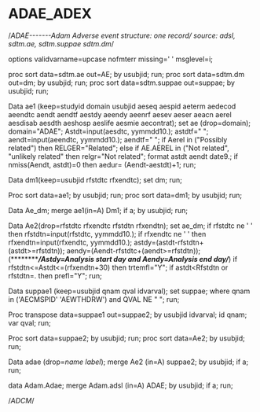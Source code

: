 # ADAE_ADEX

/*ADAE-------Adam Adverse event
structure: one record/
source: adsl, sdtm.ae, sdtm.suppae sdtm.dm*/

options validvarname=upcase nofmterr missing=' ' msglevel=i;

proc sort data=sdtm.ae out=AE; by usubjid; run;
proc sort data=sdtm.dm out=dm; by usubjid; run;
proc sort data=sdtm.suppae out=suppae; by usubjid; run;

Data ae1 (keep=studyid domain usubjid aeseq aespid aeterm aedecod
aeendtc aendt aendtf aestdy aeendy aeenrf aesev aeser aeacn aerel
aesdisab aesdth aeshosp aeslife aesmie aecontrat);
set ae (drop=domain);
domain="ADAE";
Astdt=input(aesdtc, yymmdd10.);
astdtf=" ";
aendt=input(aeendtc, yymmdd10.);
aendtf=" ";
if Aerel in ("Possibly related") then RELGER="Related";
else if AE.AEREL in ("Not related", "unlikely related" then relgr="Not related";
format astdt aendt date9.;
if nmiss(Aendt, astdt)=0 then aedur= (Aendt-aestdt)+1;
run;

Data dm1(keep=usubjid rfstdtc rfxendtc);
set dm;
run;

Proc sort data=ae1; by usubjid; run;
proc sort data=dm1; by usubjid; run;

Data Ae_dm;
merge ae1(in=A) Dm1;
if a;
by usubjid;
run;

Data Ae2(drop=rfstdtc rfxendtc rfstdtn rfxendtn);
set ae_dm;
if rfstdtc ne ' ' then 
rfstdtn=input(rfstdtc, yymmdd10.);
if rfxendtc ne ' ' then 
rfxendtn=input(rfxendtc, yymmdd10.);
astdy=(astdt-rfstdtn+(astdt>=rfstdtn));
aendy=(Aendt-rfstdtc+(aendt>=rfstdtn));
(***************/*Astdy=Analysis start day and Aendy=Analysis end day*/*******)
if rfstdtn<=Astdt<=(rfxendtn+30) then trtemfl="Y";
if astdt<Rfstdtn or rfstdtn=. then prefl="Y";
run;


Data suppae1 (keep=usubjid qnam qval idvarval);
set suppae;
where qnam in ('AECMSPID' 'AEWTHDRW') and QVAL NE " ";
run;

Proc transpose data=suppae1 out=suppae2;
by usubjid idvarval;
id qnam;
var qval;
run;

Proc sort data=suppae2; by usubjid; run;
proc sort data=Ae2; by usubjid; run;

Data adae (drop=_name_ _label_);
merge Ae2 (in=A) suppae2;
by usubjid;
if a;
run;

data Adam.Adae;
merge Adam.adsl (in=A) ADAE;
by usubjid;
if a;
run;

/*ADCM*/


